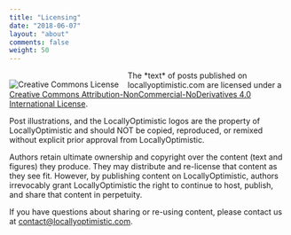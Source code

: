 ```yaml
---
title: "Licensing"
date: "2018-06-07"
layout: "about"
comments: false
weight: 50
---
```


<a style="text-decoration:none" rel="license" href="http://creativecommons.org/licenses/by-nc-nd/4.0/">
  <img alt="Creative Commons License" style="float: left; border-width:0; margin: 1rem 1rem 0 0; box-shadow:none;" src="https://i.creativecommons.org/l/by-nc-nd/4.0/88x31.png" />
</a>
The *text* of posts published on locallyoptimistic.com are licensed under a <a rel="license" href="http://creativecommons.org/licenses/by-nc-nd/4.0/">Creative Commons Attribution-NonCommercial-NoDerivatives 4.0 International License</a>.

Post illustrations, and the LocallyOptimistic logos are the property of LocallyOptimistic and should NOT be copied, reproduced, or remixed without explicit prior approval from LocallyOptimistic. 

Authors retain ultimate ownership and copyright over the content (text and figures) they produce. They may distribute and re-license that content as they see fit. However, by publishing content on LocallyOptimistic, authors irrevocably grant LocallyOptimistic the right to continue to host, publish, and share that content in perpetuity.

If you have questions about sharing or re-using content, please contact us at [contact@locallyoptimistic.com](mailto:kaminsky.michael@gmail.com).

